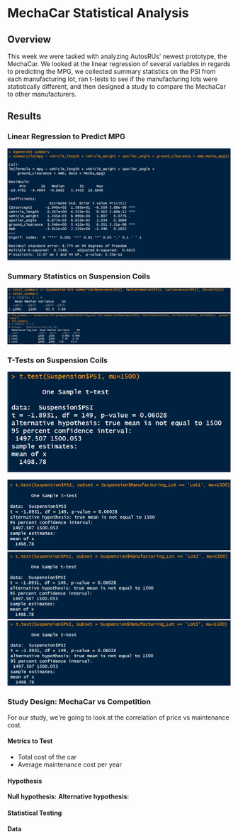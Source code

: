 # MechaCar Statistical Analysis

## **Overview**

This week we were tasked with analyzing AutosRUs' newest prototype, the MechaCar. We looked at the linear regression of several variables in regards to predicting the MPG, we collected summary statistics on the PSI from each manufacturing lot, ran t-tests to see if the manufacturing lots were statistically different, and then designed a study to compare the MechaCar to other manufacturers.

## **Results**

### Linear Regression to Predict MPG
![Linear Regression Results](https://github.com/Nacho567/MechaCar_Statistical_Analysis/blob/90c88d3ea11bcd30d6e7413d6b6bb9740721743a/Resources/mpg_summary.png)

### Summary Statistics on Suspension Coils
![Summary Statistics Results](https://github.com/Nacho567/MechaCar_Statistical_Analysis/blob/90c88d3ea11bcd30d6e7413d6b6bb9740721743a/Resources/total_summary.png)
![Lot Summary Statistics](https://github.com/Nacho567/MechaCar_Statistical_Analysis/blob/90c88d3ea11bcd30d6e7413d6b6bb9740721743a/Resources/lot_summary.png)

### T-Tests on Suspension Coils
![T-test results](https://github.com/Nacho567/MechaCar_Statistical_Analysis/blob/90c88d3ea11bcd30d6e7413d6b6bb9740721743a/Resources/suspension_ttest.png)

![Lot 1 T-test](https://github.com/Nacho567/MechaCar_Statistical_Analysis/blob/90c88d3ea11bcd30d6e7413d6b6bb9740721743a/Resources/lot1_ttest.png)
![Lot 2 T-test](https://github.com/Nacho567/MechaCar_Statistical_Analysis/blob/90c88d3ea11bcd30d6e7413d6b6bb9740721743a/Resources/lot2_ttest.png)
![Lot 3 T-test](https://github.com/Nacho567/MechaCar_Statistical_Analysis/blob/90c88d3ea11bcd30d6e7413d6b6bb9740721743a/Resources/lot3_ttest.png)

### Study Design: MechaCar vs Competition

For our study, we're going to look at the correlation of price vs maintenance cost.

#### Metrics to Test

- Total cost of the car
- Average maintenance cost per year

#### Hypothesis

**Null hypothesis:**
**Alternative hypothesis:**

#### Statistical Testing

#### Data


